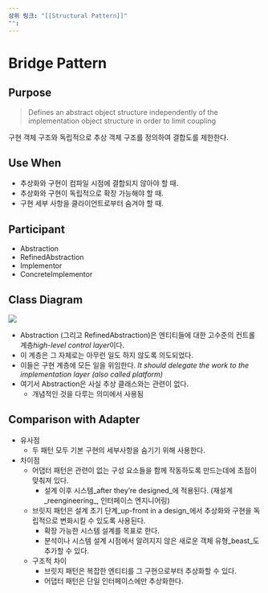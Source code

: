 ```yaml
---
상위 링크: "[[Structural Pattern]]"
"":
---
```

# Bridge Pattern
## Purpose
> Defines an abstract object structure independently of the implementation object structure in order to limit coupling

구현 객체 구조와 독립적으로 추상 객체 구조를 정의하여 결합도를 제한한다.

## Use When
- 추상화와 구현이 컴파일 시점에 결합되지 않아야 할 때.
- 추상화와 구현이 독립적으로 확장 가능해야 할 때.
- 구현 세부 사항을 클라이언트로부터 숨겨야 할 때.

## Participant
* Abstraction
* RefinedAbstraction
* Implementor
* ConcreteImplementor

## Class Diagram
![](https://i.imgur.com/PmAB4rL.png)
- Abstraction (그리고 RefinedAbstraction)은 엔티티들에 대한 고수준의 컨트롤 계층*high-level control layer*이다.
- 이 계층은 그 자체로는 아무런 일도 하지 않도록 의도되었다.
- 이들은 구현 계층에 모든 일을 위임한다. _It should delegate the work to the implementation layer (also called platform)_
- 여기서 Abstraction은 사실 추상 클래스와는 관련이 없다.
    - 개념적인 것을 다루는 의미에서 사용됨

## Comparison with Adapter
- 유사점
    - 두 패턴 모두 기본 구현의 세부사항을 숨기기 위해 사용한다.
- 차이점
    - 어댑터 패턴은 관련이 없는 구성 요소들을 함께 작동하도록 만드는데에 초점이 맞춰져 있다.
        - 설계 이후 시스템_after they’re designed_에 적용된다. (재설계_reengineering_, 인터페이스 엔지니어링)
    - 브릿지 패턴은 설계 초기 단계_up-front in a design_에서 추상화와 구현을 독립적으로 변화시킬 수 있도록 사용된다.
        - 확장 가능한 시스템 설계를 목표로 한다.
        - 분석이나 시스템 설계 시점에서 알려지지 않은 새로운 객체 유형_beast_도 추가할 수 있다.
    - 구조적 차이
        - 브릿지 패턴은 복잡한 엔티티를 그 구현으로부터 추상화할 수 있다.
        - 어댑터 패턴은 단일 인터페이스에만 추상화한다.
